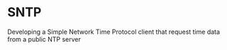 # SNTP
Developing a Simple Network Time Protocol client that request time data from a public NTP server
